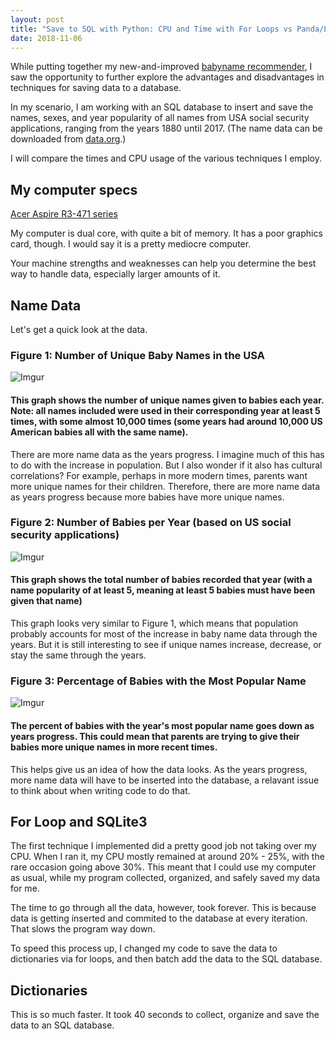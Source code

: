 ```yaml
---
layout: post
title: "Save to SQL with Python: CPU and Time with For Loops vs Panda/Lambda"
date: 2018-11-06
---
```


While putting together my new-and-improved <a href="/2018/11/05/updated-babyname-recommender.html">babyname recommender</a>, I saw the opportunity to further explore the advantages and disadvantages in techniques for saving data to a database. 

In my scenario, I am working with an SQL database to insert and save the names, sexes, and year popularity of all names from USA social security applications, ranging from the years 1880 until 2017. (The name data can be downloaded from <a href="https://catalog.data.gov/dataset/baby-names-from-social-security-card-applications-national-level-data">data.org</a>.)

I will compare the times and CPU usage of the various techniques I employ.

## My computer specs

<a href="https://www.cnet.com/products/acer-aspire-r-14-r3-471t-54t1-14-core-i5-4210u-6-gb-ram-1-tb-hdd/specs/">Acer Aspire R3-471 series</a>

My computer is dual core, with quite a bit of memory. It has a poor graphics card, though. I would say it is a pretty mediocre computer. 

Your machine strengths and weaknesses can help you determine the best way to handle data, especially larger amounts of it. 

## Name Data

Let's get a quick look at the data. 

### Figure 1: Number of Unique Baby Names in the USA
![Imgur](https://i.imgur.com/BpF9BdM.png)
#### This graph shows the number of unique names given to babies each year. Note: all names included were used in their corresponding year at least 5 times, with some almost 10,000 times (some years had around 10,000 US American babies all with the same name). 

There are more name data as the years progress. I imagine much of this has to do with the increase in population. But I also wonder if it also has cultural correlations? For example, perhaps in more modern times, parents want more unique names for their children. Therefore, there are more name data as years progress because more babies have more unique names.

### Figure 2: Number of Babies per Year (based on US social security applications)
![Imgur](https://i.imgur.com/rIzca6f.png)
#### This graph shows the total number of babies recorded that year (with a name popularity of at least 5, meaning at least 5 babies must have been given that name)

This graph looks very similar to Figure 1, which means that population probably accounts for most of the increase in baby name data through the years. But it is still interesting to see if unique names increase, decrease, or stay the same through the years.

### Figure 3: Percentage of Babies with the Most Popular Name
![Imgur](https://i.imgur.com/kbgoxXs.png)
#### The percent of babies with the year's most popular name goes down as years progress. This could mean that parents are trying to give their babies more unique names in more recent times. 

This helps give us an idea of how the data looks. As the years progress, more name data will have to be inserted into the database, a relavant issue to think about when writing code to do that. 


## For Loop and SQLite3

The first technique I implemented did a pretty good job not taking over my CPU. When I ran it, my CPU mostly remained at around 20% - 25%, with the rare occasion going above 30%. This meant that I could use my computer as usual, while my program collected, organized, and safely saved my data for me. 

The time to go through all the data, however, took forever. This is because data is getting inserted and commited to the database at every iteration. That slows the program way down.

To speed this process up, I changed my code to save the data to dictionaries via for loops, and then batch add the data to the SQL database.

## Dictionaries

This is so much faster. It took 40 seconds to collect, organize and save the data to an SQL database. 
